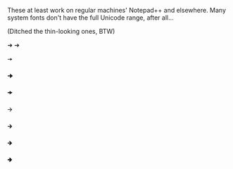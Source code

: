 These at least work on regular machines' Notepad++ and elsewhere. Many system fonts don't have the full Unicode range, after all...

(Ditched the thin-looking ones, BTW)

➜ ➔ 

🠆 

🠊 

🠞 

🡪 

🡲 

🡺 

🢂
